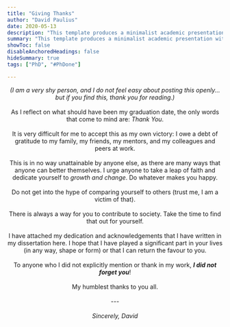 ```yaml
---
title: "Giving Thanks" 
author: "David Paulius"
date: 2020-05-13
description: "This template produces a minimalist academic presentation with LaTeX Beamer." 
summary: "This template produces a minimalist academic presentation with LaTeX Beamer." 
showToc: false
disableAnchoredHeadings: false
hideSummary: true
tags: ["PhD", "#PhDone"]

---
```


<center>
<i>(I am a very shy person, and I do not feel easy about posting this openly... but if you find this, thank you for reading.)</i>
<br>
<br>
As I reflect on what should have been my graduation date, the only words that come to mind are: <i>Thank You</i>. 
<br>
<br>
It is very difficult for me to accept this as my own victory: I owe a debt of gratitude to my family, my friends, my mentors, and my colleagues and peers at work.
<br>
<br>
This is in no way unattainable by anyone else, as there are many ways that anyone can better themselves. 
I urge anyone to take a leap of faith and dedicate yourself to <i>growth and change</i>. Do whatever makes you happy. 
<br>
<br>
Do not get into the hype of comparing yourself to others (trust me, I am a victim of that). 
<br>
<br>
There is always a way for you to contribute to society. Take the time to find that out for yourself.
<br>
<br>
I have attached my dedication and acknowledgements that I have written in my dissertation here. I hope that I have played a significant part in your lives (in any way, shape or form) or that I can return the favour to you.
<br>
<br>
To anyone who I did not explicitly mention or thank in my work, <i><b>I did not forget you</b></i>!
<br>
<br>
My humblest thanks to you all.
<br>
<br>
---
<br>
<br>
<i>Sincerely, David</i>
</center>
